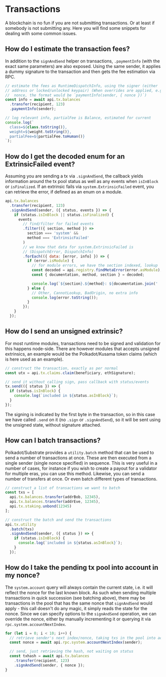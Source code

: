 # Transactions

A blockchain is no fun if you are not submitting transactions. Or at least if somebody is not submitting any. Here you will find some snippets for dealing with some common issues.

## How do I estimate the transaction fees?

In addition to the `signAndSend` helper on transactions, `.paymentInfo` (with the exact same parameters) are also exposed. Using the same sender, it applies a dummy signature to the transaction and then gets the fee estimation via RPC.

```js
// estimate the fees as RuntimeDispatchInfo, using the signer (either
// address or locked/unlocked keypair) (When overrides are applied, e.g
//  nonce, the format would be `paymentInfo(sender, { nonce })`)
const info = await api.tx.balances
  .transfer(recipient, 123)
  .paymentInfo(sender);

// log relevant info, partialFee is Balance, estimated for current
console.log(`
  class=${class.toString()},
  weight=${weight.toString()},
  partialFee=${partialFee.toHuman()}
`);
```

## How do I get the decoded enum for an ExtrinsicFailed event?

Assuming you are sending a tx via `.signAndSend`, the callback yields information around the tx pool status as well as any events when `isInBlock` or `isFinalized`. If an extrinsic fails via `system.ExtrinsicFailed` event, you can retrieve the error, if defined as an enum on a module.

```js
api.tx.balances
  .transfer(recipient, 123)
  .signAndSend(sender, ({ status, events }) => {
    if (status.isInBlock || status.isFinalized) {
      events
        // find/filter for failed events
        .filter(({ section, method }) =>
          section === 'system' &&
          method === 'ExtrinsicFailed'
        )
        // we know that data for system.ExtrinsicFailed is
        // (DispatchError, DispatchInfo)
        .forEach(({ data: [error, info] }) => {
          if (error.isModule) {
            // for module errors, we have the section indexed, lookup
            const decoded = api.registry.findMetaError(error.asModule);
            const { documentation, method, section } = decoded;

            console.log(`${section}.${method}: ${documentation.join(' ')}`);
          } else {
            // Other, CannotLookup, BadOrigin, no extra info
            console.log(error.toString());
          }
        });
    }
  });
```

## How do I send an unsigned extrinsic?

For most runtime modules, transactions need to be signed and validation for this happens node-side. There are however modules that accepts unsigned extrinsics, an example would be the Polkadot/Kusama token claims (which is here used as an example).

```js
// construct the transaction, exactly as per normal
const utx = api.tx.claims.claim(beneficiary, ethSignature);

// send it without calling sign, pass callback with status/events
tx.send(({ status }) => {
  if (status.isInBlock) {
    console.log(`included in ${status.asInBlock}`);
  }
});
```

The signing is indicated by the first byte in the transaction, so in this case we have called `.send` on it (no `.sign` or `.signAndSend`), so it will be sent using the unsigned state, without signature attached.

## How can I batch transactions?

Polkadot/Substrate provides a `utility.batch` method that can be used to send a number of transactions at once. These are then executed from a single sender (single nonce specified) in sequence. This is very useful in a number of cases, for instance if you wish to create a payout for a validator for multiple eras, you can use this method. Likewise, you can send a number of transfers at once. Or even batch different types of transactions.

```js
// construct a list of transactions we want to batch
const txs = [
  api.tx.balances.transfer(addrBob, 12345),
  api.tx.balances.transfer(addrEve, 12345),
  api.tx.staking.unbond(12345)
];

// construct the batch and send the transactions
api.tx.utility
  .batch(txs)
  .signAndSend(sender, ({ status }) => {
    if (status.isInBlock) {
      console.log(`included in ${status.asInBlock}`);
    }
  });
```

## How do I take the pending tx pool into account in my nonce?

The `system.account` query will always contain the current state, i.e. it will reflect the nonce for the last known block. As such when sending multiple transactions in quick succession (see batching above), there may be transactions in the pool that has the same nonce that `signAndSend` would apply - this call doesn't do any magic, it simply reads the state for the nonce. Since we can specify options to the `signAndSend` operation, we can override the nonce, either by manually incrementing it or querying it via `rpc.system.accountNextIndex`.

```js
for (let i = 0; i < 10; i++) {
  // retrieve sender's next index/nonce, taking txs in the pool into account
  const nonce = await api.rpc.system.accountNextIndex(sender);

  // send, just retrieving the hash, not waiting on status
  const txhash = await api.tx.balances
    .transfer(recipient, 123)
    .signAndSend(sender, { nonce });
}
```
